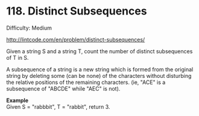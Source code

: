 # 118. Distinct Subsequences

Difficulty: Medium

http://lintcode.com/en/problem/distinct-subsequences/

Given a string S and a string T, count the number of distinct subsequences of T in S.

A subsequence of a string is a new string which is formed from the original string by deleting some (can be none) of the characters without disturbing the relative positions of the remaining characters. (ie, "ACE" is a subsequence of "ABCDE" while "AEC" is not).

**Example**  
Given S = "rabbbit", T = "rabbit", return 3.
